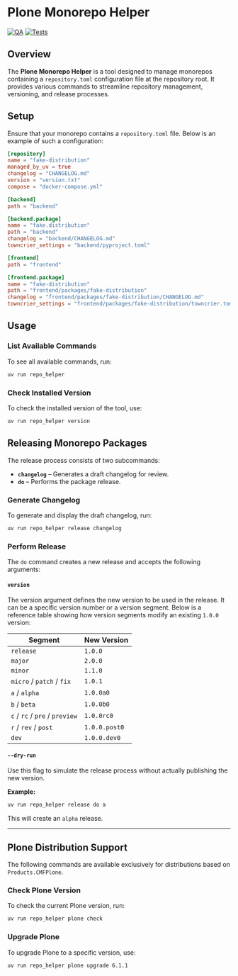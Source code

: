 # Plone Monorepo Helper

[![QA](https://github.com/kitconcept/plone-repo-helper/actions/workflows/qa.yml/badge.svg)](https://github.com/kitconcept/plone-repo-helper/actions/workflows/qa.yml)
[![Tests](https://github.com/kitconcept/plone-repo-helper/actions/workflows/test.yml/badge.svg)](https://github.com/kitconcept/plone-repo-helper/actions/workflows/test.yml)

## Overview

The **Plone Monorepo Helper** is a tool designed to manage monorepos containing a `repository.toml` configuration file at the repository root. It provides various commands to streamline repository management, versioning, and release processes.

## Setup

Ensure that your monorepo contains a `repository.toml` file. Below is an example of such a configuration:

```toml
[repository]
name = "fake-distribution"
managed_by_uv = true
changelog = "CHANGELOG.md"
version = "version.txt"
compose = "docker-compose.yml"

[backend]
path = "backend"

[backend.package]
name = "fake.distribution"
path = "backend"
changelog = "backend/CHANGELOG.md"
towncrier_settings = "backend/pyproject.toml"

[frontend]
path = "frontend"

[frontend.package]
name = "fake-distribution"
path = "frontend/packages/fake-distribution"
changelog = "frontend/packages/fake-distribution/CHANGELOG.md"
towncrier_settings = "frontend/packages/fake-distribution/towncrier.toml"
```

## Usage

### List Available Commands
To see all available commands, run:

```bash
uv run repo_helper
```

### Check Installed Version
To check the installed version of the tool, use:

```bash
uv run repo_helper version
```

## Releasing Monorepo Packages

The release process consists of two subcommands:
- **`changelog`** – Generates a draft changelog for review.
- **`do`** – Performs the package release.

### Generate Changelog
To generate and display the draft changelog, run:

```bash
uv run repo_helper release changelog
```

### Perform Release
The `do` command creates a new release and accepts the following arguments:

#### `version`
The version argument defines the new version to be used in the release. It can be a specific version number or a version segment. Below is a reference table showing how version segments modify an existing `1.0.0` version:

| Segment | New Version |
|---------|------------|
| `release` | `1.0.0` |
| `major` | `2.0.0` |
| `minor` | `1.1.0` |
| `micro` / `patch` / `fix` | `1.0.1` |
| `a` / `alpha` | `1.0.0a0` |
| `b` / `beta` | `1.0.0b0` |
| `c` / `rc` / `pre` / `preview` | `1.0.0rc0` |
| `r` / `rev` / `post` | `1.0.0.post0` |
| `dev` | `1.0.0.dev0` |

#### `--dry-run`
Use this flag to simulate the release process without actually publishing the new version.

**Example:**

```bash
uv run repo_helper release do a
```

This will create an `alpha` release.

---

## Plone Distribution Support

The following commands are available exclusively for distributions based on `Products.CMFPlone`.

### Check Plone Version
To check the current Plone version, run:

```bash
uv run repo_helper plone check
```

### Upgrade Plone
To upgrade Plone to a specific version, use:

```bash
uv run repo_helper plone upgrade 6.1.1
```
